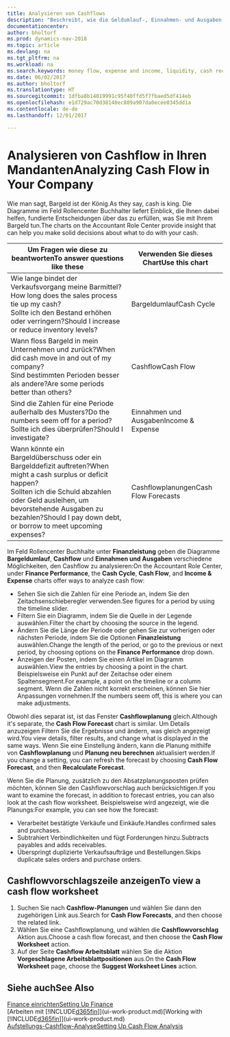 ```yaml
---
title: Analysieren von Cashflows
description: "Beschreibt, wie die Geldumlauf-, Einnahmen- und Ausgaben-, Cash Flow- und Cashflow-Prognosediagramme verwendet werden, um vergangene und künftige Bargeldbewegungen im Unternehmen zu analysieren."
documentationcenter: 
author: bholtorf
ms.prod: dynamics-nav-2018
ms.topic: article
ms.devlang: na
ms.tgt_pltfrm: na
ms.workload: na
ms.search.keywords: money flow, expense and income, liquidity, cash receipts minus cash payments, Cartera
ms.date: 06/02/2017
ms.author: bholtorf
ms.translationtype: HT
ms.sourcegitcommit: 1dfba8b14019991c95f40ffd5f7fbaed5df414eb
ms.openlocfilehash: e1d729ac70d38148ec889a907da0ecee0345dd1a
ms.contentlocale: de-de
ms.lasthandoff: 12/01/2017

---
```

# <a name="analyzing-cash-flow-in-your-company"></a><span data-ttu-id="f33fd-103">Analysieren von Cashflow in Ihren Mandanten</span><span class="sxs-lookup"><span data-stu-id="f33fd-103">Analyzing Cash Flow in Your Company</span></span>
<span data-ttu-id="f33fd-104">Wie man sagt, Bargeld ist der König.</span><span class="sxs-lookup"><span data-stu-id="f33fd-104">As they say, cash is king.</span></span> <span data-ttu-id="f33fd-105">Die Diagramme im Feld Rollencenter Buchhalter liefert Einblick, die Ihnen dabei helfen, fundierte Entscheidungen über das zu erfüllen, was Sie mit Ihrem Bargeld tun.</span><span class="sxs-lookup"><span data-stu-id="f33fd-105">The charts on the Accountant Role Center provide insight that can help you make solid decisions about what to do with your cash.</span></span>  

| <span data-ttu-id="f33fd-106">Um Fragen wie diese zu beantworten</span><span class="sxs-lookup"><span data-stu-id="f33fd-106">To answer questions like these</span></span> | <span data-ttu-id="f33fd-107">Verwenden Sie dieses Chart</span><span class="sxs-lookup"><span data-stu-id="f33fd-107">Use this chart</span></span> |
| --- | --- |
| <span data-ttu-id="f33fd-108">Wie lange bindet der Verkaufsvorgang meine Barmittel?</span><span class="sxs-lookup"><span data-stu-id="f33fd-108">How long does the sales process tie up my cash?</span></span></br> <span data-ttu-id="f33fd-109">Sollte ich den Bestand erhöhen oder verringern?</span><span class="sxs-lookup"><span data-stu-id="f33fd-109">Should I increase or reduce inventory levels?</span></span> |<span data-ttu-id="f33fd-110">Bargeldumlauf</span><span class="sxs-lookup"><span data-stu-id="f33fd-110">Cash Cycle</span></span> |
| <span data-ttu-id="f33fd-111">Wann floss Bargeld in mein Unternehmen und zurück?</span><span class="sxs-lookup"><span data-stu-id="f33fd-111">When did cash move in and out of my company?</span></span></br> <span data-ttu-id="f33fd-112">Sind bestimmten Perioden besser als andere?</span><span class="sxs-lookup"><span data-stu-id="f33fd-112">Are some periods better than others?</span></span> |<span data-ttu-id="f33fd-113">Cashflow</span><span class="sxs-lookup"><span data-stu-id="f33fd-113">Cash Flow</span></span> |
| <span data-ttu-id="f33fd-114">Sind die Zahlen für eine Periode außerhalb des Musters?</span><span class="sxs-lookup"><span data-stu-id="f33fd-114">Do the numbers seem off for a period?</span></span></br> <span data-ttu-id="f33fd-115">Sollte ich dies überprüfen?</span><span class="sxs-lookup"><span data-stu-id="f33fd-115">Should I investigate?</span></span> |<span data-ttu-id="f33fd-116">Einnahmen und Ausgaben</span><span class="sxs-lookup"><span data-stu-id="f33fd-116">Income & Expense</span></span> |
| <span data-ttu-id="f33fd-117">Wann könnte ein Bargeldüberschuss oder ein Bargelddefizit auftreten?</span><span class="sxs-lookup"><span data-stu-id="f33fd-117">When might a cash surplus or deficit happen?</span></span></br> <span data-ttu-id="f33fd-118">Sollten ich die Schuld abzahlen oder Geld ausleihen, um bevorstehende Ausgaben zu bezahlen?</span><span class="sxs-lookup"><span data-stu-id="f33fd-118">Should I pay down debt, or borrow to meet upcoming expenses?</span></span> |<span data-ttu-id="f33fd-119">Cashflowplanungen</span><span class="sxs-lookup"><span data-stu-id="f33fd-119">Cash Flow Forecasts</span></span> |

<span data-ttu-id="f33fd-120">Im Feld Rollencenter Buchhalte unter **Finanzleistung** geben die Diagramme **Bargeldumlauf**, **Cashflow** und **Einnahmen und Ausgaben** verschiedene Möglichkeiten, den Cashflow zu analysieren:</span><span class="sxs-lookup"><span data-stu-id="f33fd-120">On the Accountant Role Center, under **Finance Performance**, the **Cash Cycle**, **Cash Flow**, and **Income & Expense** charts offer ways to analyze cash flow:</span></span>  

* <span data-ttu-id="f33fd-121">Sehen Sie sich die Zahlen für eine Periode an, indem Sie den Zeitachsenschieberegler verwenden.</span><span class="sxs-lookup"><span data-stu-id="f33fd-121">See figures for a period by using the timeline slider.</span></span>  
* <span data-ttu-id="f33fd-122">Filtern Sie ein Diagramm, indem Sie die Quelle in der Legende auswählen.</span><span class="sxs-lookup"><span data-stu-id="f33fd-122">Filter the chart by choosing the source in the legend.</span></span>  
* <span data-ttu-id="f33fd-123">Ändern Sie die Länge der Periode oder gehen Sie zur vorherigen oder nächsten Periode, indem Sie die Optionen **Finanzleistung** auswählen.</span><span class="sxs-lookup"><span data-stu-id="f33fd-123">Change the length of the period, or go to the previous or next period, by choosing options on the **Finance Performance** drop down.</span></span>  
* <span data-ttu-id="f33fd-124">Anzeigen der Posten, indem Sie einen Artikel im Diagramm auswählen.</span><span class="sxs-lookup"><span data-stu-id="f33fd-124">View the entries by choosing a point in the chart.</span></span> <span data-ttu-id="f33fd-125">Beispielsweise ein Punkt auf der Zeitachse oder einem Spaltensegment.</span><span class="sxs-lookup"><span data-stu-id="f33fd-125">For example, a point on the timeline or a column segment.</span></span> <span data-ttu-id="f33fd-126">Wenn die Zahlen nicht korrekt erscheinen, können Sie hier Anpassungen vornehmen.</span><span class="sxs-lookup"><span data-stu-id="f33fd-126">If the numbers seem off, this is where you can make adjustments.</span></span>  

<span data-ttu-id="f33fd-127">Obwohl dies separat ist, ist das Fenster **Cashflowplanung** gleich.</span><span class="sxs-lookup"><span data-stu-id="f33fd-127">Although it's separate, the **Cash Flow Forecast** chart is similar.</span></span> <span data-ttu-id="f33fd-128">Um Details anzuzeigen Filtern Sie die Ergebnisse und ändern, was gleich angezeigt wird.</span><span class="sxs-lookup"><span data-stu-id="f33fd-128">You view details, filter results, and change what is displayed in the same ways.</span></span> <span data-ttu-id="f33fd-129">Wenn Sie eine Einstellung ändern, kann die Planung mithilfe von **Cashflowplanung** und **Planung neu berechnen** aktualisiert werden.</span><span class="sxs-lookup"><span data-stu-id="f33fd-129">If you change a setting, you can refresh the forecast by choosing **Cash Flow Forecast**, and then **Recalculate Forecast**.</span></span>

<span data-ttu-id="f33fd-130">Wenn Sie die Planung, zusätzlich zu den Absatzplanungsposten prüfen möchten, können Sie den Cashflowvorschlag auch berücksichtigen.</span><span class="sxs-lookup"><span data-stu-id="f33fd-130">If you want to examine the forecast, in addition to forecast entries, you can also look at the cash flow worksheet.</span></span> <span data-ttu-id="f33fd-131">Beispielsweise wird angezeigt, wie die Planungs:</span><span class="sxs-lookup"><span data-stu-id="f33fd-131">For example, you can see how the forecast:</span></span>

* <span data-ttu-id="f33fd-132">Verarbeitet bestätigte Verkäufe und Einkäufe.</span><span class="sxs-lookup"><span data-stu-id="f33fd-132">Handles confirmed sales and purchases.</span></span>  
* <span data-ttu-id="f33fd-133">Subtrahiert Verbindlichkeiten und fügt Forderungen hinzu.</span><span class="sxs-lookup"><span data-stu-id="f33fd-133">Subtracts payables and adds receivables.</span></span>  
* <span data-ttu-id="f33fd-134">Überspringt duplizierte Verkaufsaufträge und Bestellungen.</span><span class="sxs-lookup"><span data-stu-id="f33fd-134">Skips duplicate sales orders and purchase orders.</span></span>  

## <a name="to-view-a-cash-flow-worksheet"></a><span data-ttu-id="f33fd-135">Cashflowvorschlagszeile anzeigen</span><span class="sxs-lookup"><span data-stu-id="f33fd-135">To view a cash flow worksheet</span></span>
1. <span data-ttu-id="f33fd-136">Suchen Sie nach **Cashflow-Planungen** und wählen Sie dann den zugehörigen Link aus.</span><span class="sxs-lookup"><span data-stu-id="f33fd-136">Search for **Cash Flow Forecasts**, and then choose the related link.</span></span>  
2. <span data-ttu-id="f33fd-137">Wählen Sie eine Cashflowplanung, und wählen die **Cashflowvorschlag** Aktion aus.</span><span class="sxs-lookup"><span data-stu-id="f33fd-137">Choose a cash flow forecast, and then choose the **Cash Flow Worksheet** action.</span></span>  
3. <span data-ttu-id="f33fd-138">Auf der Seite **Cashflow Arbeitsblatt** wählen Sie die Aktion **Vorgeschlagene Arbeitsblattpositionen** aus.</span><span class="sxs-lookup"><span data-stu-id="f33fd-138">On the **Cash Flow Worksheet** page, choose the **Suggest Worksheet Lines** action.</span></span>  

## <a name="see-also"></a><span data-ttu-id="f33fd-139">Siehe auch</span><span class="sxs-lookup"><span data-stu-id="f33fd-139">See Also</span></span>
[<span data-ttu-id="f33fd-140">Finance einrichten</span><span class="sxs-lookup"><span data-stu-id="f33fd-140">Setting Up Finance</span></span>](finance-setup-finance.md)  
<span data-ttu-id="f33fd-141">[Arbeiten mit [!INCLUDE[d365fin](includes/d365fin_md.md)]](ui-work-product.md)</span><span class="sxs-lookup"><span data-stu-id="f33fd-141">[Working with [!INCLUDE[d365fin](includes/d365fin_md.md)]](ui-work-product.md)</span></span>  
[<span data-ttu-id="f33fd-142">Aufstellungs-Cashflow-Analyse</span><span class="sxs-lookup"><span data-stu-id="f33fd-142">Setting Up Cash Flow Analysis</span></span>](finance-setup-cash-flow-analyses.md)  

